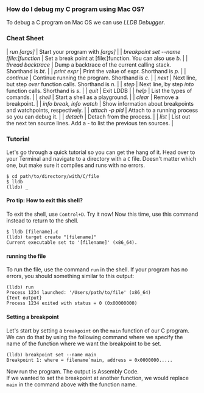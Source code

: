 ### How do I debug my C program using Mac OS?
To debug a C program on Mac OS we can use *LLDB Debugger*. 

### Cheat Sheet
| *run [args]* | Start your program with *[args]* |
| *breakpoint set --name [file:]function* | Set a break point at [file:]function. You can also use *b*. |
| *thread backtrace* | Dump a backtrace of the current calling stack. Shorthand is *bt*. |
| *print expr* | Print the value of expr. Shorthand is *p*. |
| *continue* | Continue running the program. Shorthand is *c*. |
| *next* | Next line, but step _over_ function calls. Shorthand is *n*. |
| *step* | Next line, by step _into_ function calls. Shorthand is *s*. |
| *quit* | Exit LDDB |
| *help* | List the types of comands. |
| *shell* | Start a shell as a playground. |
| *clear* | Remove a breakpoint. |
| *info break, info watch* | Show information about breakpoints and watchpoints, respectively. |
| *attach -p pid* | Attach to a running process so you can debug it. |
| *detach* | Detach from the process. |
| *list* | List out the next ten source lines. Add a - to list the previous ten sources. |

### Tutorial
Let's go through a quick tutorial so you can get the hang of it. Head over to your Terminal and navigate to a directory with a `C` file. 
Doesn't matter which one, but make sure it compiles and runs with no errors.
```
$ cd path/to/directory/with/C/file
$ lldb
(lldb) _
````

#### Pro tip: How to exit this shell?
To exit the shell, use `Control+D`. Try it now! Now this time, use this command instead to return to the shell.
```
$ lldb [filename].c
(lldb) target create "[filename]"
Current executable set to '[filename]' (x86_64).
```
#### running the file
To run the file, use the command `run` in the shell. If your program has no errors, you should something similar to this output:
```
(lldb) run
Process 1234 launched: '/Users/path/to/file' (x86_64)
{Text output}
Process 1234 exited with status = 0 (0x00000000)
```

#### Setting a breakpoint
Let's start by setting a `breakpoint` on the `main` function of our C program. We can do that by using the following command where we
specify the name of the function where we want the breakpoint to be set.
```
(lldb) breakpoint set --name main
Breakpoint 1: where = filename`main, address = 0x0000000.....
```
Now run the program. The output is Assembly Code. 
<br>
If we wanted to set the breakpoint at another function, we would replace `main` in the command above with the function name.

